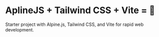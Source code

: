 # AplineJS + Tailwind CSS + Vite = 🚀

Starter project with Alpine.js, Tailwind CSS, and Vite for rapid web development.
